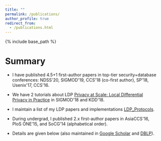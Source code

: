 ```yaml
---
title: ""
permalink: /publications/
author_profile: true
redirect_from: 
  - /publications.html
---
```


{% include base_path %}

Summary
======
* I have published 4.5+1 first-author papers in top-tier security+database conferences: NDSS'20, SIGMOD'19, CCS'18 (co-first author), SP'18, Usenix'17, CCS'16.

* We have 2 tutorials about LDP [Privacy at Scale: Local Differential Privacy in Practice](https://sites.google.com/view/kdd2018-tutorial/home) in SIGMOD'18 and KDD'18.

* I maintain a list of my LDP papers and implementations [LDP_Protocols](https://github.com/vvv214/LDP_Protocols). 

* During undergrad, I published 2.x first-author papers in AsiaCCS'16, PloS ONE'15, and SoCG'14 (alphabetical order).

* Details are given below (also maintained in [Google Scholar](https://scholar.google.com/citations?user=TkgyXGwAAAAJ&hl=en&oi=ao) and [DBLP](https://dblp.uni-trier.de/pers/hd/w/Wang_0001:Tianhao)).

<script src="https://bibbase.org/show?bib=https%3A%2F%2Ftianhao.wang%2Ffiles%2Ftianhao.bib&jsonp=1"></script>
